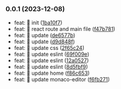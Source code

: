 ## <small>0.0.1 (2023-12-08)</small>

* feat: 🎸 init ([1ba10f7](https://github.com/mageAoe/code-design/commit/1ba10f7))
* feat: 🎸 react route and main file ([f47b781](https://github.com/mageAoe/code-design/commit/f47b781))
* feat: 🎸 update ([de6577b](https://github.com/mageAoe/code-design/commit/de6577b))
* feat: 🎸 update ([d9d848f](https://github.com/mageAoe/code-design/commit/d9d848f))
* feat: 🎸 update css ([2f65c24](https://github.com/mageAoe/code-design/commit/2f65c24))
* feat: 🎸 update eslint ([69f009e](https://github.com/mageAoe/code-design/commit/69f009e))
* feat: 🎸 update eslint ([12a0527](https://github.com/mageAoe/code-design/commit/12a0527))
* feat: 🎸 update eslint ([8d5fbf9](https://github.com/mageAoe/code-design/commit/8d5fbf9))
* feat: 🎸 update home ([f86c653](https://github.com/mageAoe/code-design/commit/f86c653))
* feat: 🎸 update monaco-editor ([f6fb271](https://github.com/mageAoe/code-design/commit/f6fb271))



